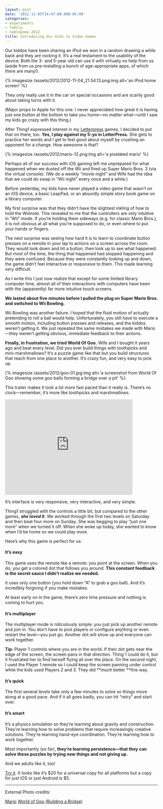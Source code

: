```yaml
---
layout: post
date: '2012-11-05T14:47:00.000-05:00'
categories:
- experiments
- family
- nablopomo-2012
title: Introducing Our Kids to Video Games
---
```


Our kiddos have been sharing an iPod we won in a random drawing a while back and they are rocking it. It’s a real testament to the usability of the device. Both the 3- and 5-year old can use it with virtually no help from us (aside from us pre-installing a bunch of age-appropriate apps, of which there are many!).

{% imagesize /assets/2012/2012-11-04_21.54.13.png:img alt='an iPod home screen' %}

They only really use it in the car on special occasions and are scarily good about taking turns with it.

(Major props to Apple for this one. I never appreciated how great it is having just one button at the bottom to take you home—no matter what—until I saw my kids go crazy with this thing.)

After Thing1 expressed interest in my [Letterpress](https://itunes.apple.com/us/app/letterpress-word-game/id526619424?mt=8) games, I decided to put that on there, too. **Yes, I play against my 5-yo in LetterPress.** She gets to practice her words and I get to feel good about myself by crushing an opponent for a change. How awesome is that?

{% imagesize /assets/2012/mario-12.png:img alt='a pixelated mario' %}

Perhaps all of our success with iOS gaming left me unprepared for what happened when we dusted off the Wii and fired up Super Mario Bros. 3 (via the virtual console). (We do a weekly “movie night” and Wife had the idea that we could do swap in “Wii night” every once and a while.)

Before yesterday, my kids have never played a video game that wasn’t on an iOS device, a basic LeapPad, or an absurdly simple story book game on a library computer.

My first surprise was that they didn’t have the slightest inkling of how to hold the Wiimote. This revealed to me that the controllers are only intuitive in “Wii” mode. If you’re holding them sideways (e.g. for classic Mario Bros.), it is not obvious at all what you’re supposed to do, or even where to put your hands or fingers.

The next surprise was seeing how hard it is to learn to coordinate button presses on a remote in your lap to actions on a screen across the room. They would look down and hit a button, then look up to see what happened. But most of the time, the thing that happened had stopped happening and they were confused. Because they were constantly looking up and down, the game didn’t feel interactive or responsive to them. This made learning very difficult. 

As I write this I just now realize that except for some limited library computer time, almost all of their interactions with computers have been with the (apparently) far more intuitive touch screens. 

**We lasted about five minutes before I pulled the plug on Super Mario Bros. and switched to Wii Bowling.**

Wii Bowling was another failure. I hoped that the fluid motion of actually pretending to roll a ball would help. Unfortunately, you still have to execute a smooth motion, including button presses and releases, and the kiddos weren’t getting it. We just repeated the same mistakes we made with Mario—they weren’t getting obvious, immediate feedback to their actions.

**Finally, in frustration, we tried World Of Goo.** Wife and I bought it years ago and beat every level. Did you ever build things with toothpicks and mini-marshmallows? It’s a puzzle game like that but you build structures that reach from one place to another. It’s crazy fun, and very easy to pick up. 

{% imagesize /assets/2012/goo-01.jpg:img alt='a screenshot from World Of Goo showing some goo balls forming a bridge over a pit' %}

This trailer makes it look a lot more fast paced than it really is. There’s no clock—remember, it’s more like toothpicks and marshmallows.  

<iframe width="420" height="315" src="https://www.youtube.com/embed/BzQuTsIKd14" title="World of Goo - Official Trailer #3" frameborder="0" allow="accelerometer; autoplay; clipboard-write; encrypted-media; gyroscope; picture-in-picture; web-share" allowfullscreen></iframe>

It’s interface is very responsive, very interactive, and very simple. 

Thing1 struggled with the controls a little bit, but compared to the other games, ***she loved it***. We worked through the first two levels on Saturday and then beat four more on Sunday. She was begging to play “just one more” when we turned it off. When she woke up today, she wanted to know when I’d be home so we could play more. 

Here’s why this game is perfect for us:

#### It’s easy

This game uses the remote like a remote: you point at the screen. When you do, you get a colored dot that follows you around. **This constant feedback is the secret sauce I didn’t realize we needed.**

It uses only one button (you hold down “A” to grab a goo ball). And it’s incredibly forgiving if you make mistakes.

At least early on in the game, there’s zero time pressure and nothing is coming to hurt you.

#### It’s multiplayer

The multiplayer mode is ridiculously simple: you just pick up another remote and join in. You don’t have to pick players or configure anything or even restart the level—you just go. Another dot will show up and everyone can work together.

**Tip:** Player 1 controls where you are in the world. If their dot gets near the edge of the screen, the screen pans in that direction. Thing 1 could do it, but it frustrated her to find herself flying all over the place. On the second night, I used the Player 1 remote so I could keep the screen panning under control while the kids used Players 2 and 3. They did **much better **this way.

#### It’s quick

The first several levels take only a few minutes to solve so things move along at a good pace. And if it all goes badly, you can hit “retry” and start over.

#### It’s smart

It’s a physics simulation so they’re learning about gravity and construction. They’re learning how to solve problems that require increasingly creative solutions. They’re learning hand-eye coordination. They’re learning how to work together. 

Most importantly (so far), **they’re learning persistence—that they can solve these puzzles by trying new things and not giving up.**

And we adults like it, too!

[Try it](http://2dboy.com/games.php). It looks like it’s $20 for a universal copy for all platforms but a copy for just iOS or just Android is $5. 

***

External Photo credits:  

[Mario](http://pokedude911.deviantart.com/art/8-Bit-Mario-176989536)
[World of Goo (Building a Bridge)](http://pclosmag.com/html/Issues/201008/page18.html)
